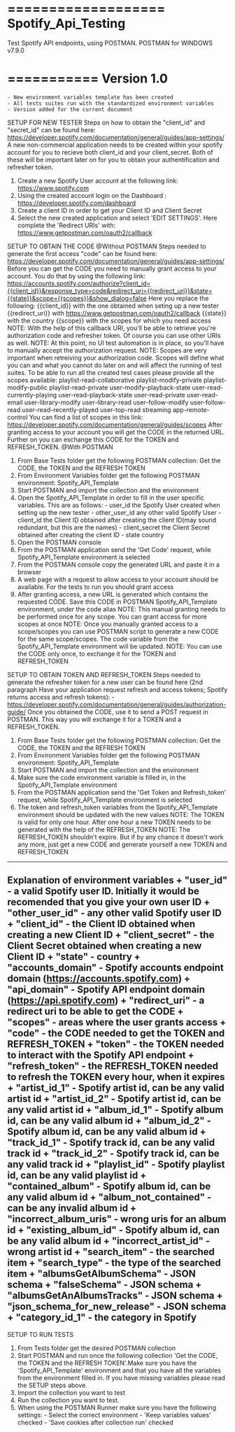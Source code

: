 ===================
Spotify_Api_Testing
===================
Test Spotify API endpoints, using POSTMAN.
POSTMAN for WINDOWS v7.9.0

===========
Version 1.0
===========
	- New environment variables template has been created
	- All tests suites run with the standardized environment variables
	- Version added for the current document

SETUP FOR NEW TESTER
Steps on how to obtain the "client_id" and "secret_id" can be found here: https://developer.spotify.com/documentation/general/guides/app-settings/
A new non-commercial application needs to be created within your spotify account for you to recieve both client_id and your client_secret. Both of these will be important later on for you to obtain your authentification
and refresher token.
1. Create a new Spotify User account at the following link: https://www.spotify.com
2. Using the created account login on the Dashboard : https://developer.spotify.com/dashboard
3. Create a client ID in order to get your Client ID and Client Secret
4. Select the new created application and select 'EDIT SETTINGS'. Here complete the 'Redirect URIs' with: https://www.getpostman.com/oauth2/callback

SETUP TO OBTAIN THE CODE
@Without POSTMAN
Steps needed to generate the first access "code" can be found here: https://developer.spotify.com/documentation/general/guides/app-settings/
Before you can get the CODE you need to manually grant access to your account. You do that by using the following link: 
	https://accounts.spotify.com/authorize?client_id={{client_id}}&response_type=code&redirect_uri={{redirect_uri}}&state={{state}}&scope={{scopes}}&show_dialog=false
Here you replace the following:
	{{client_id}} 		with 	 the one obtained when seting up a new tester
	{{redirect_uri}} 	with	 https://www.getpostman.com/oauth2/callback
	{{state}} 			with	 the country
	{{scope}} 			with	 the scopes for which you need access
NOTE: With the help of this callback URI, you'll be able to retrieve you're authorization code and refresher token. Of course you can use other URIs as well.
NOTE: At this point, no UI test automation is in place, so you'll have to manually accept the authorization request.
NOTE: Scopes are very important when retreiving your authorization code. Scopes will define what you can and what you cannot do later on and will affect the running of test suites.
To be able to run all the created test cases please provide all the scopes available: 
		playlist-read-collaborative playlist-modify-private playlist-modify-public 
		playlist-read-private user-modify-playback-state user-read-currently-playing 
		user-read-playback-state user-read-private user-read-email user-library-modify 
		user-library-read user-follow-modify user-follow-read user-read-recently-played 
		user-top-read streaming app-remote-control
You can find a list of scopes in this link: https://developer.spotify.com/documentation/general/guides/scopes
After granting access to your account you will get the CODE in the returned URL. Further on you can exchange this CODE for the TOKEN and REFRESH_TOKEN.
@With POSTMAN
1. From Base Tests folder get the following POSTMAN collection: Get the CODE, the TOKEN and the REFRESH TOKEN
2. From Environment Variables folder get the following POSTMAN environment: Spotify_API_Template
3. Start POSTMAN and import the collection and the environment
4. Open the Spotify_API_Template in order to fill in the user specific variables. This are as follows:
				- user_id 					the Spotify User created when setting up the new tester
				- other_user_id				any other valid Spotify User
				- client_id					the Client ID obtained after creating the client ID(may sound redundant, but this are the names)
				- client_secret				the Client Secret obtained after creating the client ID
				- state						country
5. Open the POSTMAN console
6. From the POSTMAN application send the 'Get Code' request, while Spotify_API_Template environment is selected
7. From the POSTMAN console copy the generated URL and paste it in a browser
8. A web page with a request to allow access to your account should be available. For the tests to run you should grant access
9. After granting access, a new URL is generated which contains the requested CODE. Save this CODE in POSTMAN Spotify_API_Template environment, under the code alias
NOTE: This manual granting needs to be performed once for any scope. You can grant access for more scopes at once
NOTE: Once you manually granted access to a scope/scopes you can use POSTMAN script to generate a new CODE for the same scope/scopes. The code variable from the Spotify_API_Template environment will be updated.
NOTE: You can use the CODE only once, to exchange it for the TOKEN and REFRESH_TOKEN
	
SETUP TO OBTAIN TOKEN AND REFRESH_TOKEN
Steps needed to generate the refresher token for a new user can be found here (2nd paragraph Have your application request refresh and access tokens; Spotify returns access and refresh tokens):
	- https://developer.spotify.com/documentation/general/guides/authorization-guide/
Once you obtained the CODE, use it to send a POST request in POSTMAN. This way you will exchange it for a TOKEN and a REFRESH_TOKEN.
1. From Base Tests folder get the following POSTMAN collection: Get the CODE, the TOKEN and the REFRESH TOKEN
2. From Environment Variables folder get the following POSTMAN environment: Spotify_API_Template
3. Start POSTMAN and import the collection and the environment
4. Make sure the code environment variable is filled in, in the Spotify_API_Template environment
5. From the POSTMAN application send the 'Get Token and Refresh_token' request, while Spotify_API_Template environment is selected
6. The token and refresh_token variables from the Spotify_API_Template environment should be updated with the new values
NOTE: The TOKEN is valid for only one hour. After one hour a new TOKEN needs to be generated with the help of the REFRESH_TOKEN
NOTE: The REFRESH_TOKEN shouldn't expire. But if by any chance it doesn't work any more, just get a new CODE and generate yourself a new TOKEN and REFRESH_TOKEN
------------------------------
Explanation of environment variables
	+ "user_id" 						- a valid Spotify user ID. Initially it would be recomended that you give your own user ID
	+ "other_user_id" 					- any other valid Spotify user ID
	+ "client_id"  						- the Client ID obtained when creating a new Client ID
	+ "client_secret"					- the Client Secret obtained when creating a new Client ID
	+ "state" 							- country
	+ "accounts_domain"					- Spotify accounts endpoint domain (https://accounts.spotify.com)
	+ "api_domain" 						- Spotify API endpoint domain (https://api.spotify.com)
	+ "redirect_uri"					- a redirect uri to be able to get the CODE
	+ "scopes"							- areas where the user grants access
	+ "code"							- the CODE needed to get the TOKEN and REFRESH_TOKEN
	+ "token"							- the TOKEN needed to interact with the Spotify API endpoint
	+ "refresh_token"					- the REFRESH_TOKEN needed to refresh the TOKEN every hour, when it expires
	+ "artist_id_1"						- Spotify artist id, can be any valid artist id
	+ "artist_id_2"						- Spotify artist id, can be any valid artist id
	+ "album_id_1"						- Spotify album id, can be any valid album id
	+ "album_id_2"						- Spotify album id, can be any valid album id
	+ "track_id_1"						- Spotify track id, can be any valid track id
	+ "track_id_2"						- Spotify track id, can be any valid track id
	+ "playlist_id"						- Spotify playlist id, can be any valid playlist id 
	+ "contained_album"					- Spotify album id, can be any valid album id
	+ "album_not_contained"				- can be any invalid album id
	+ "incorrect_album_uris"			- wrong uris for an album id
	+ "existing_album_id"				- Spotify album id, can be any valid album id
	+ "incorrect_artist_id"				- wrong artist id
	+ "search_item"						- the searched item
	+ "search_type"						- the type of the searched item
	+ "albumsGetAlbumSchema"			- JSON schema
	+ "falseSchema"						- JSON schema
	+ "albumsGetAnAlbumsTracks" 		- JSON schema
	+ "json_schema_for_new_release" 	- JSON schema
	+ "category_id_1"					- the category in Spotify
------------------------------
SETUP TO RUN TESTS
1. From Tests folder get the desired POSTMAN collection
2. Start POSTMAN and run once the following collection 'Get the CODE, the TOKEN and the REFRESH TOKEN'.Make sure you have the 'Spotify_API_Template' environment and that you have all the variables from the environment filled in.
If you have missing variables please read the SETUP steps above.
3. Import the collection you want to test
4. Run the collection you want to test.
5. When using the POSTMAN Runner make sure you have the following settings:
		- Select the correct environment
		- 'Keep variables values' checked
		- 'Save cookies after collection run' checked 